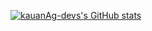 [![kauanAg-devs's GitHub stats](https://github-readme-stats.vercel.app/api?username=kauanAg-devs)](https://github.com/anuraghazra/github-readme-stats)
